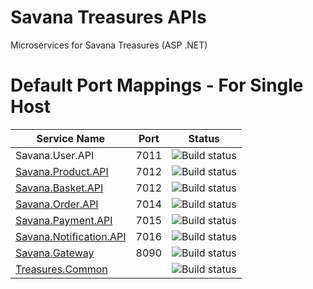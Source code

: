 # Savana Treasures APIs

Microservices for Savana Treasures (ASP .NET)

# Default Port Mappings - For Single Host
| Service Name                                                                     | Port | Status                                                                                                                                       |
|----------------------------------------------------------------------------------|------|----------------------------------------------------------------------------------------------------------------------------------------------|
| Savana.User.API                                                                  | 7011 | ![Build status](https://github.com/evanshango/Savana.User.API/workflows/Publish%20User%20Service%20Docker%20Image/badge.svg)                 |
| [Savana.Product.API](https://github.com/evanshango/Savana.Product.API)           | 7012 | ![Build status](https://github.com/evanshango/Savana.Product.API/workflows/Publish%20Product%20Service%20Docker%20Image/badge.svg)           |
| [Savana.Basket.API](https://github.com/evanshango/Savana.Basket.API)             | 7012 | ![Build status](https://github.com/evanshango/Savana.Basket.API/workflows/Publish%20Basket%20Service%20Docker%20Image/badge.svg)             |
| [Savana.Order.API](https://github.com/evanshango/Savana.Order.API)               | 7014 | ![Build status](https://github.com/evanshango/Savana.Order.API/workflows/Publish%20Order%20Service%20Docker%20Image/badge.svg)               |
| [Savana.Payment.API](https://github.com/evanshango/Savana.Payment.API)           | 7015 | ![Build status](https://github.com/evanshango/Savana.Payment.API/workflows/Publish%20Payment%20Service%20Docker%20Image/badge.svg)           |
| [Savana.Notification.API](https://github.com/evanshango/Savana.Notification.API) | 7016 | ![Build status](https://github.com/evanshango/Savana.Notification.API/workflows/Publish%20Notification%20Service%20Docker%20Image/badge.svg) |
| [Savana.Gateway](https://github.com/evanshango/Savana.Gateway)                   | 8090 | ![Build status](https://github.com/evanshango/Savana.Gateway/workflows/Publish%20Gateway%20Service%20Docker%20Image/badge.svg)               |
| [Treasures.Common](https://github.com/evanshango/Treasures.Common)               |      | ![Build status](https://github.com/evanshango/Treasures.Common/workflows/Release%20To%20NuGet/badge.svg)                                     |